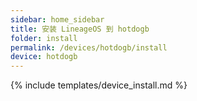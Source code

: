 ```yaml
---
sidebar: home_sidebar
title: 安装 LineageOS 到 hotdogb
folder: install
permalink: /devices/hotdogb/install
device: hotdogb
---
```

{% include templates/device_install.md %}

